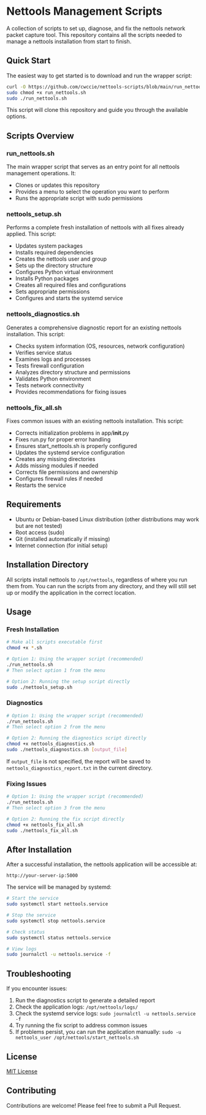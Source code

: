 # Nettools Management Scripts

A collection of scripts to set up, diagnose, and fix the nettools network packet capture tool. This repository contains all the scripts needed to manage a nettools installation from start to finish.

## Quick Start

The easiest way to get started is to download and run the wrapper script:

```bash
curl -O https://github.com/cwccie/nettools-scripts/blob/main/run_nettools.sh
sudo chmod +x run_nettools.sh
sudo ./run_nettools.sh
```

This script will clone this repository and guide you through the available options.

## Scripts Overview

### run_nettools.sh

The main wrapper script that serves as an entry point for all nettools management operations. It:
- Clones or updates this repository
- Provides a menu to select the operation you want to perform
- Runs the appropriate script with sudo permissions

### nettools_setup.sh

Performs a complete fresh installation of nettools with all fixes already applied. This script:
- Updates system packages
- Installs required dependencies
- Creates the nettools user and group
- Sets up the directory structure
- Configures Python virtual environment
- Installs Python packages
- Creates all required files and configurations
- Sets appropriate permissions
- Configures and starts the systemd service

### nettools_diagnostics.sh

Generates a comprehensive diagnostic report for an existing nettools installation. This script:
- Checks system information (OS, resources, network configuration)
- Verifies service status
- Examines logs and processes
- Tests firewall configuration
- Analyzes directory structure and permissions
- Validates Python environment
- Tests network connectivity
- Provides recommendations for fixing issues

### nettools_fix_all.sh

Fixes common issues with an existing nettools installation. This script:
- Corrects initialization problems in app/__init__.py
- Fixes run.py for proper error handling
- Ensures start_nettools.sh is properly configured
- Updates the systemd service configuration
- Creates any missing directories
- Adds missing modules if needed
- Corrects file permissions and ownership
- Configures firewall rules if needed
- Restarts the service

## Requirements

- Ubuntu or Debian-based Linux distribution (other distributions may work but are not tested)
- Root access (sudo)
- Git (installed automatically if missing)
- Internet connection (for initial setup)

## Installation Directory

All scripts install nettools to `/opt/nettools`, regardless of where you run them from. You can run the scripts from any directory, and they will still set up or modify the application in the correct location.

## Usage

### Fresh Installation

```bash
# Make all scripts executable first
chmod +x *.sh

# Option 1: Using the wrapper script (recommended)
./run_nettools.sh
# Then select option 1 from the menu

# Option 2: Running the setup script directly
sudo ./nettools_setup.sh
```

### Diagnostics

```bash
# Option 1: Using the wrapper script (recommended)
./run_nettools.sh
# Then select option 2 from the menu

# Option 2: Running the diagnostics script directly
chmod +x nettools_diagnostics.sh
sudo ./nettools_diagnostics.sh [output_file]
```

If `output_file` is not specified, the report will be saved to `nettools_diagnostics_report.txt` in the current directory.

### Fixing Issues

```bash
# Option 1: Using the wrapper script (recommended)
./run_nettools.sh
# Then select option 3 from the menu

# Option 2: Running the fix script directly
chmod +x nettools_fix_all.sh
sudo ./nettools_fix_all.sh
```

## After Installation

After a successful installation, the nettools application will be accessible at:

```
http://your-server-ip:5000
```

The service will be managed by systemd:

```bash
# Start the service
sudo systemctl start nettools.service

# Stop the service
sudo systemctl stop nettools.service

# Check status
sudo systemctl status nettools.service

# View logs
sudo journalctl -u nettools.service -f
```

## Troubleshooting

If you encounter issues:

1. Run the diagnostics script to generate a detailed report
2. Check the application logs: `/opt/nettools/logs/`
3. Check the systemd service logs: `sudo journalctl -u nettools.service -f`
4. Try running the fix script to address common issues
5. If problems persist, you can run the application manually: `sudo -u nettools_user /opt/nettools/start_nettools.sh`

## License

[MIT License](LICENSE)

## Contributing

Contributions are welcome! Please feel free to submit a Pull Request.
